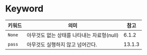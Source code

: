 # Keyword

| 키워드 | 의미                                       | 참고   |
| ------ | ------------------------------------------ | ------ |
| `None` | 아무것도 없는 상태를 나타내는 자료형(null) | 6.1.2  |
| `pass` | 아무것도 실행하지 않고 넘어간다.           | 13.1.3 |

